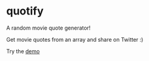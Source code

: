 # quotify
A random movie quote generator!

Get movie quotes from an array and share on Twitter :)

Try the [demo](http://quotify.scorpio.design/)
